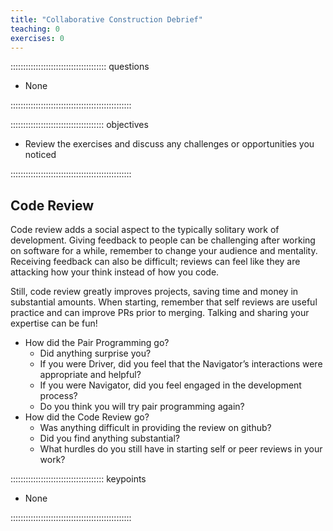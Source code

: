 ```yaml
---
title: "Collaborative Construction Debrief"
teaching: 0
exercises: 0
---
```


:::::::::::::::::::::::::::::::::::::: questions 

- None

::::::::::::::::::::::::::::::::::::::::::::::::

::::::::::::::::::::::::::::::::::::: objectives

- Review the exercises and discuss any challenges or opportunities you noticed

::::::::::::::::::::::::::::::::::::::::::::::::





## Code Review
Code review adds a social aspect to the typically solitary work of development.
Giving feedback to people can be challenging after working on software for a while,
remember to change your audience and mentality.  Receiving feedback can also be
difficult; reviews can feel like they are attacking how your think instead of
how you code.

Still, code review greatly improves projects, saving time and money in substantial
amounts.  When starting, remember that self reviews are useful practice and can
improve PRs prior to merging. Talking and sharing your expertise can be fun!

* How did the Pair Programming go?
    * Did anything surprise you? 
    * If you were Driver, did you feel that the Navigator’s interactions were appropriate and helpful? 
    * If you were Navigator, did you feel engaged in the development process? 
    * Do you think you will try pair programming again?
* How did the Code Review go?
    * Was anything difficult in providing the review on github?
    * Did you find anything substantial? 
    * What hurdles do you still have in starting self or peer reviews in your work?







::::::::::::::::::::::::::::::::::::: keypoints 

- None

::::::::::::::::::::::::::::::::::::::::::::::::